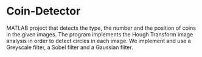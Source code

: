 # Coin-Detector

MATLAB project that detects the type, the number and the position of coins in the given images.
The program implements the Hough Transform image analysis in order to detect circles in each image.
We implement and use a Greyscale filter, a Sobel filter and a Gaussian filter.
